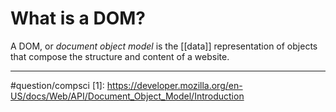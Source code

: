 # What is a DOM?
A DOM, or *document object model* is the [[data]] representation of objects that compose the structure and content of a website. 

---
#question/compsci
[1]:  https://developer.mozilla.org/en-US/docs/Web/API/Document_Object_Model/Introduction